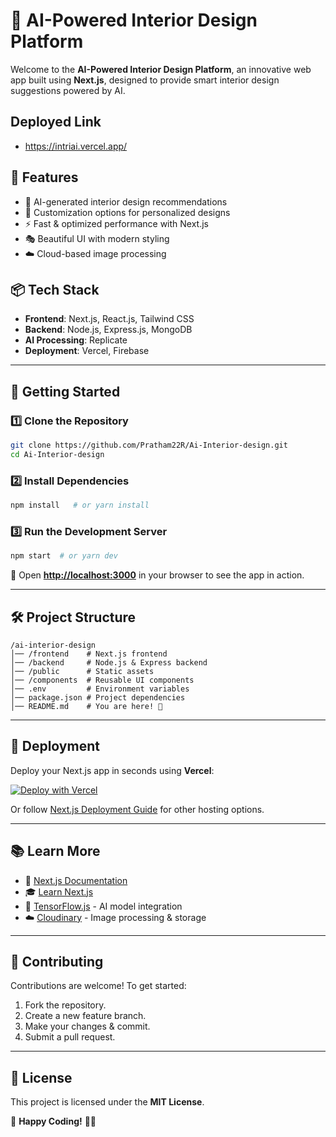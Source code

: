 # 🚀 AI-Powered Interior Design Platform   

Welcome to the **AI-Powered Interior Design Platform**, an innovative web app built using **Next.js**, designed to provide smart interior design suggestions powered by AI.

## Deployed Link 
 - https://intriai.vercel.app/

## 🌟 Features
- 🏡 AI-generated interior design recommendations
- 🎨 Customization options for personalized designs
- ⚡ Fast & optimized performance with Next.js
- 🎭 Beautiful UI with modern styling
- ☁️ Cloud-based image processing

## 📦 Tech Stack
- **Frontend**: Next.js, React.js, Tailwind CSS
- **Backend**: Node.js, Express.js, MongoDB
- **AI Processing**: Replicate
- **Deployment**: Vercel, Firebase

---
## 🚀 Getting Started

### **1️⃣ Clone the Repository**
```sh
git clone https://github.com/Pratham22R/Ai-Interior-design.git
cd Ai-Interior-design
```

### **2️⃣ Install Dependencies**
```sh
npm install   # or yarn install
```

### **3️⃣ Run the Development Server**
```sh
npm start  # or yarn dev
```

🔗 Open **[http://localhost:3000](http://localhost:3000)** in your browser to see the app in action.

---
## 🛠️ Project Structure
```
/ai-interior-design
│── /frontend    # Next.js frontend
│── /backend     # Node.js & Express backend
│── /public      # Static assets
│── /components  # Reusable UI components
│── .env         # Environment variables
│── package.json # Project dependencies
│── README.md    # You are here! 👋
```
---
## 🚀 Deployment

Deploy your Next.js app in seconds using **Vercel**:

[![Deploy with Vercel](https://vercel.com/button)](https://vercel.com/new?utm_source=github&utm_medium=readme&utm_campaign=nextjs)

Or follow [Next.js Deployment Guide](https://nextjs.org/docs/deployment) for other hosting options.

---
## 📚 Learn More

- 📖 [Next.js Documentation](https://nextjs.org/docs)
- 🎓 [Learn Next.js](https://nextjs.org/learn)
- 🔗 [TensorFlow.js](https://www.tensorflow.org/js) - AI model integration
- ☁️ [Cloudinary](https://cloudinary.com/) - Image processing & storage

---
## 🤝 Contributing

Contributions are welcome! To get started:
1. Fork the repository.
2. Create a new feature branch.
3. Make your changes & commit.
4. Submit a pull request.

---
## 📄 License
This project is licensed under the **MIT License**.

🚀 **Happy Coding!** 🎨✨

